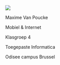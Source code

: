 <img src="Maxime Van Poucke.png">
<p>Maxime Van Poucke<p>
<p>Mobiel & Internet<p>
<p>Klasgroep 4<p>
<p>Toegepaste Informatica<p>
<p>Odisee campus Brussel<p>
